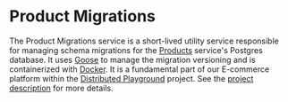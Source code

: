 # Product Migrations
The Product Migrations service is a short-lived utility service responsible for managing schema migrations for the [Products](https://github.com/DistributedPlayground/products) service's Postgres database. It uses [Goose](https://pressly.github.io/goose/) to manage the migration versioning and is containerized with [Docker](https://www.docker.com/).
It is a fundamental part of our E-commerce platform within the [Distributed Playground](https://github.com/DistributedPlayground) project. See the [project description](https://github.com/DistributedPlayground/project-description) for more details.
